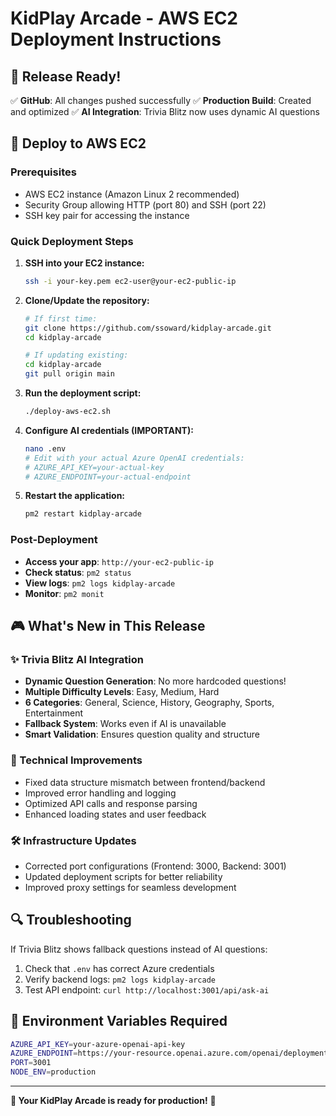 # KidPlay Arcade - AWS EC2 Deployment Instructions

## 🎉 Release Ready!

✅ **GitHub**: All changes pushed successfully
✅ **Production Build**: Created and optimized
✅ **AI Integration**: Trivia Blitz now uses dynamic AI questions

## 🚀 Deploy to AWS EC2

### Prerequisites
- AWS EC2 instance (Amazon Linux 2 recommended)
- Security Group allowing HTTP (port 80) and SSH (port 22)
- SSH key pair for accessing the instance

### Quick Deployment Steps

1. **SSH into your EC2 instance:**
   ```bash
   ssh -i your-key.pem ec2-user@your-ec2-public-ip
   ```

2. **Clone/Update the repository:**
   ```bash
   # If first time:
   git clone https://github.com/ssoward/kidplay-arcade.git
   cd kidplay-arcade
   
   # If updating existing:
   cd kidplay-arcade
   git pull origin main
   ```

3. **Run the deployment script:**
   ```bash
   ./deploy-aws-ec2.sh
   ```

4. **Configure AI credentials (IMPORTANT):**
   ```bash
   nano .env
   # Edit with your actual Azure OpenAI credentials:
   # AZURE_API_KEY=your-actual-key
   # AZURE_ENDPOINT=your-actual-endpoint
   ```

5. **Restart the application:**
   ```bash
   pm2 restart kidplay-arcade
   ```

### Post-Deployment

- **Access your app**: `http://your-ec2-public-ip`
- **Check status**: `pm2 status`
- **View logs**: `pm2 logs kidplay-arcade`
- **Monitor**: `pm2 monit`

## 🎮 What's New in This Release

### ✨ Trivia Blitz AI Integration
- **Dynamic Question Generation**: No more hardcoded questions!
- **Multiple Difficulty Levels**: Easy, Medium, Hard
- **6 Categories**: General, Science, History, Geography, Sports, Entertainment
- **Fallback System**: Works even if AI is unavailable
- **Smart Validation**: Ensures question quality and structure

### 🔧 Technical Improvements
- Fixed data structure mismatch between frontend/backend
- Improved error handling and logging
- Optimized API calls and response parsing
- Enhanced loading states and user feedback

### 🛠️ Infrastructure Updates
- Corrected port configurations (Frontend: 3000, Backend: 3001)
- Updated deployment scripts for better reliability
- Improved proxy settings for seamless development

## 🔍 Troubleshooting

If Trivia Blitz shows fallback questions instead of AI questions:
1. Check that `.env` has correct Azure credentials
2. Verify backend logs: `pm2 logs kidplay-arcade`
3. Test API endpoint: `curl http://localhost:3001/api/ask-ai`

## 📝 Environment Variables Required

```bash
AZURE_API_KEY=your-azure-openai-api-key
AZURE_ENDPOINT=https://your-resource.openai.azure.com/openai/deployments/your-deployment/chat/completions?api-version=2023-03-15-preview
PORT=3001
NODE_ENV=production
```

---

**🎯 Your KidPlay Arcade is ready for production!** 🎉
